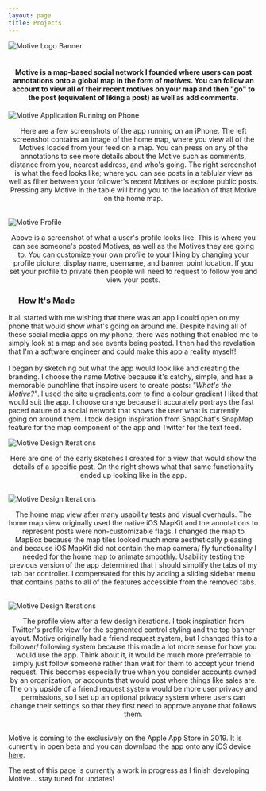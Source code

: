 ```yaml
---
layout: page
title: Projects
---
```


<!--<div class="uk-card uk-card-default uk-card-small uk-card-body">
<div class="uk-card-media-top uk-height-large uk-cover-container">
<div class="uk-cover" style="width: 100%">
<img src="https://raw.githubusercontent.com/JasonEllul/JasonEllul.github.io/master/public/images/motive_banner.png" alt="Motive Logo Banner">
</div>
</div>    
<p>Motive is a map-based social network I created where users can ... coming soon exclusively to iOS.</p>
</div>-->

<div class="uk-card uk-card-default">
<div class="uk-card-media-top">
<img class="notrounded" src="https://raw.githubusercontent.com/JasonEllul/JasonEllul.github.io/master/public/images/motive_banner.png" alt="Motive Logo Banner">
</div>
<center><h4 class="paddington"><br>Motive is a map-based social network I founded where users can post annotations onto a global map in the form of <i>motives</i>. You can follow an account to view all of their recent motives on your map and then "go" to the post (equivalent of liking a post) as well as add comments.</h4></center>

<img class="notrounded half" src="https://raw.githubusercontent.com/JasonEllul/JasonEllul.github.io/master/public/images/motive_phones.png" alt="Motive Application Running on Phone">

<center><p class="paddington">Here are a few screenshots of the app running on an iPhone. The left screenshot contains an image of the home map, where you view all of the Motives loaded from your feed on a map. You can press on any of the annotations to see more details about the Motive such as comments, distance from you, nearest address, and who's going. The right screenshot is what the feed looks like; where you can see posts in a tablular view as well as filter between your follower's recent Motives or explore public posts. Pressing any Motive in the table will bring you to the location of that Motive on the home map.</p></center>

<br>
<img class="notrounded reducedWidth" src="https://raw.githubusercontent.com/JasonEllul/JasonEllul.github.io/master/public/images/motive_profile.PNG" alt="Motive Profile">
<center><p class="paddington">Above is a screenshot of what a user's profile looks like. This is where you can see someone's posted Motives, as well as the Motives they are going to. You can customize your own profile to your liking by changing your profile picture, display name, username, and banner point location. If you set your profile to private then people will need to request to follow you and view your posts.</p></center>

<h3 class="uk-card-title" style="padding-left: 4%; padding-right: 4%;">How It's Made</h3>
<p class="paddington">It all started with me wishing that there was an app I could open on my phone that would show what's going on around me. Despite having all of these social media apps on my phone, there was nothing that enabled me to simply look at a map and see events being posted. I then had the revelation that I'm a software engineer and could make this app a reality myself!
<br><br>
I began by sketching out what the app would look like and creating the branding. I choose the name Motive because it's catchy, simple, and has a memorable punchline that inspire users to create posts: <i>"What's the Motive?"</i>. I used the site <a href="https://uigradients.com">uigradients.com</a> to find a colour gradient I liked that would suit the app. I choose orange because it accurately portrays the fast paced nature of a social network that shows the user what is currently going on around them. I took design inspiration from SnapChat's SnapMap feature for the map component of the app and Twitter for the text feed. </p>

<img class="notrounded half" src="https://raw.githubusercontent.com/JasonEllul/JasonEllul.github.io/master/public/images/motive_design.png" alt="Motive Design Iterations">

<center><p class="paddington">Here are one of the early sketches I created for a view that would show the details of a specific post. On the right shows what that same functionality ended up looking like in the app.</p></center>
<br>

<img class="notrounded half" src="https://raw.githubusercontent.com/JasonEllul/JasonEllul.github.io/master/public/images/motive_map_compare.png" alt="Motive Design Iterations">

<center><p class="paddington">The home map view after many usability tests and visual overhauls. The home map view originally used the native iOS MapKit and the annotations to represent posts were non-customizable flags. I changed the map to MapBox because the map tiles looked much more aesthetically pleasing and because iOS MapKit did not contain the map camera/ fly functionality I needed for the home map to animate smoothly. Usability testing the previous version of the app determined that I should simplify the tabs of my tab bar controller. I compensated for this by adding a sliding sidebar menu that contains paths to all of the features accessible from the removed tabs.</p></center>
<br>

<img class="notrounded half" src="https://raw.githubusercontent.com/JasonEllul/JasonEllul.github.io/master/public/images/motive_profile_compare.png" alt="Motive Design Iterations">
<center><p class="paddington">The profile view after a few design iterations. I took inspiration from Twitter's profile view for the segmented control styling and the top banner layout. Motive originally had a friend request system, but I changed this to a follower/ following system because this made a lot more sense for how you would use the app. Think about it, it would be much more preferrable to simply just follow someone rather than wait for them to accept your friend request. This becomes especially true when you consider accounts owned by an organization, or accounts that would post where things like sales are. The only upside of a friend request system would be more user privacy and permissions, so I set up an optional privacy system where users can change their settings so that they first need to approve anyone that follows them.</p></center>

<p class="paddington"><br>Motive is coming to the exclusively on the Apple App Store in 2019. It is currently in open beta and you can download the app onto any iOS device <a href="https://testflight.apple.com/join/bNDtFSKZ">here</a>.</p>



<div class="uk-card-body"></div>

</div>

The rest of this page is currently a work in progress as I finish developing Motive... stay tuned for updates!

